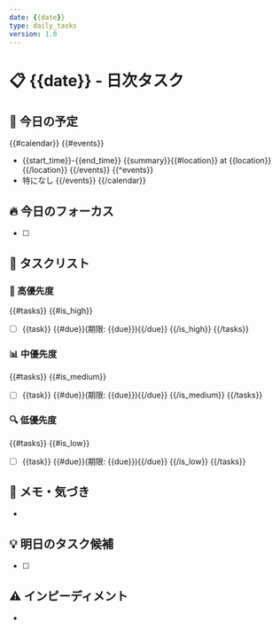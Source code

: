 ```yaml
---
date: {{date}}
type: daily_tasks
version: 1.0
---
```


# 📋 {{date}} - 日次タスク

## 📅 今日の予定

{{#calendar}}
{{#events}}
- {{start_time}}-{{end_time}} {{summary}}{{#location}} at {{location}}{{/location}}
{{/events}}
{{^events}}
- 特になし
{{/events}}
{{/calendar}}

## 🔥 今日のフォーカス

- [ ] 

## 📝 タスクリスト

### 🚀 高優先度
{{#tasks}}
{{#is_high}}
- [ ] {{task}} {{#due}}(期限: {{due}}){{/due}}
{{/is_high}}
{{/tasks}}

### 📊 中優先度
{{#tasks}}
{{#is_medium}}
- [ ] {{task}} {{#due}}(期限: {{due}}){{/due}}
{{/is_medium}}
{{/tasks}}

### 🔍 低優先度
{{#tasks}}
{{#is_low}}
- [ ] {{task}} {{#due}}(期限: {{due}}){{/due}}
{{/is_low}}
{{/tasks}}

## 📓 メモ・気づき

-

## 💡 明日のタスク候補

- [ ] 

## ⚠️ インピーディメント

-
